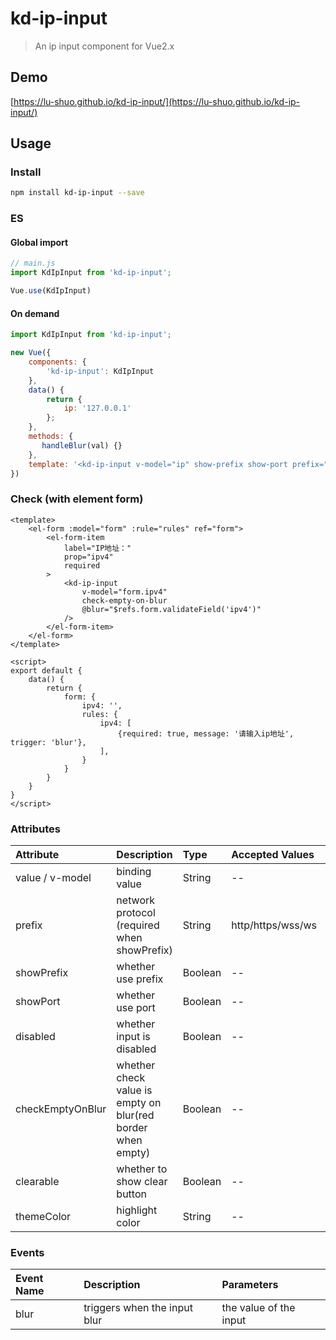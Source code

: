 # kd-ip-input
> An ip input component for Vue2.x

## Demo
[https://lu-shuo.github.io/kd-ip-input/](https://lu-shuo.github.io/kd-ip-input/)
## Usage

### Install
```bash
npm install kd-ip-input --save
```
### ES

#### Global import
```javascript
// main.js
import KdIpInput from 'kd-ip-input';

Vue.use(KdIpInput)
```

#### On demand
```javascript
import KdIpInput from 'kd-ip-input';

new Vue({
    components: {
        'kd-ip-input': KdIpInput
    },
    data() {
        return {
            ip: '127.0.0.1'
        };
    },
    methods: {
       handleBlur(val) {}
    },
    template: '<kd-ip-input v-model="ip" show-prefix show-port prefix="http" @blur="handleBlur"></kd-ip-input>'
})
```

### Check (with element form)
```vue
<template>
    <el-form :model="form" :rule="rules" ref="form"> 
        <el-form-item
            label="IP地址："
            prop="ipv4"
            required
        >
            <kd-ip-input
                v-model="form.ipv4"
                check-empty-on-blur
                @blur="$refs.form.validateField('ipv4')"
            />
        </el-form-item>
    </el-form>
</template>

<script>
export default {
    data() {
        return {
            form: {
                ipv4: '',
                rules: {
                    ipv4: [
                        {required: true, message: '请输入ip地址', trigger: 'blur'},
                    ],
                }
            }
        }
    }
}
</script>
```
### Attributes
| Attribute | Description | Type | Accepted Values | Default
|:--|:--|:--|:--|:--|
| value / v-model | binding value | String | -- | --
| prefix | network protocol (required when showPrefix) | String | http/https/wss/ws | --
| showPrefix | whether use prefix | Boolean | -- | false
| showPort | whether use port | Boolean | -- | false
| disabled | whether input is disabled | Boolean | -- | false
| checkEmptyOnBlur | whether check value is empty on blur(red border when empty) | Boolean | -- | false
| clearable | whether to show clear button | Boolean | -- | false
| themeColor | highlight color | String | -- | #427bf1


### Events
| Event Name | Description | Parameters |
|:--|:--|:--|
| blur | triggers when the input blur | the value of the input